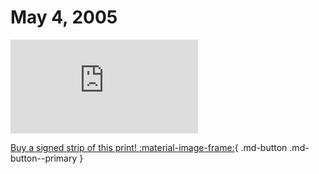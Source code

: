# May 4, 2005

![](https://www.achewood.com/comic.php?date=05042005)

[Buy a signed strip of this print! :material-image-frame:](https://achewood-holiday-pop-up.myshopify.com/products/strip#05042005){ .md-button .md-button--primary }
